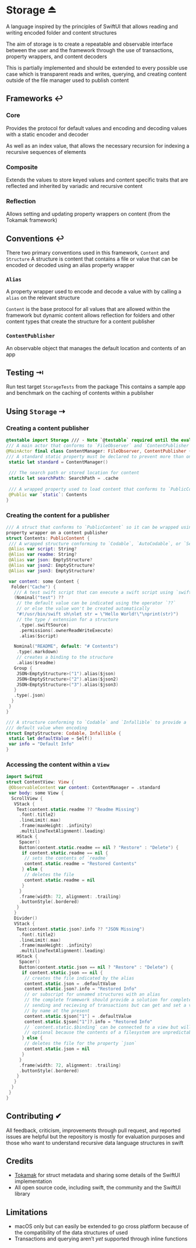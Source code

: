 # Storage ⏏︎
 A language inspired by the principles of SwiftUI that allows reading and writing encoded folder and content structures
 
 The aim of storage is to create a repeatable and observable interface between the user and the framework through the use of transactions, property wrappers, and content decoders
 
 This is partially implemented and should be extended to every possible use case which is transparent reads and writes, querying, and creating content outside of the file manager used to publish content
 
## Frameworks ↩︎
### Core
 Provides the protocol for default values and encoding and decoding values with a static encoder and decoder
 
 As well as an index value, that allows the necessary recursion for indexing a recursive sequences of elements

### Composite
 Extends the values to store keyed values and content specific traits that are reflected and inherited by variadic and recursive content

### Reflection
 Allows setting and updating property wrappers on content (from the Tokamak framework)

## Conventions ↩︎
 There two primary conventions used in this framework, `Content` and `Structure`
 A structure is content that contains a file or value that can be encoded or decoded using an alias property wrapper
 
### `Alias`  
 A property wrapper used to encode and decode a value with by calling a `alias` on the relevant structure
 
 `Content` is the base protocol for all values that are allowed within the framework but dynamic content allows reflection for folders and other content types that create the structure for a content publisher

### `ContentPublisher`
 An observable object that manages the default location and contents of an app
 
## Testing ⇥
 Run test target `StorageTests` from the package
 This contains a sample app and benchmark on the caching of contents within a publisher
 
## Using `Storage` ⇢

### Creating a content publisher
``` swift
@testable import Storage /// - Note `@testable` required until the evaluation is over
/// A main actor that conforms to `FileObserver` and `ContentPublisher`
@MainActor final class ContentManager: FileObserver, ContentPublisher {
/// A standard static property must be declared to prevent more than one copy
 static let standard = ContentManager()
 
 /// The search path or stored location for content
 static let searchPath: SearchPath = .cache
 
 /// A wrapped property used to load content that conforms to `PublicContent`
 @Public var `static`: Contents
}
```

### Creating the content for a publisher
``` swift
/// A struct that conforms to `PublicContent` so it can be wrapped using the `@Public` 
property wrapper on a content publisher
struct Contents: PublicContent {
 /// A wrapped structure conforming to `Codable`, `AutoCodable`, or `SelfCodable`
 @Alias var script: String?
 @Alias var readme: String?
 @Alias var json: EmptyStructure?
 @Alias var json2: EmptyStructure?
 @Alias var json3: EmptyStructure?

 var content: some Content {
  Folder("Cache") {
   /// A test swift script that can execute a swift script using `swift-sh`
   (Nominal("test") ??
    // the default value can be indicated using the operator `??`
    // or else the value won't be created automatically
    "#!/usr/bin/swift sh\nlet str = \"Hello World!\"\nprint(str)")
    // the type / extension for a structure
     .type(.swiftSource)
     .permissions(.ownerReadWriteExecute)
     .alias($script)

   Nominal("README", default: "# Contents")
    .type(.markdown)
    // creates a binding to the structure
    .alias($readme)
   Group {
    JSON<EmptyStructure>("1").alias($json)
    JSON<EmptyStructure>("2").alias($json2)
    JSON<EmptyStructure>("3").alias($json3)
   }
   .type(.json)
  }
 }
}

/// A structure conforming to `Codable` and `Infallible` to provide a
/// default value when encoding
struct EmptyStructure: Codable, Infallible {
 static let defaultValue = Self()
 var info = "Default Info"
}
```

### Accessing the content within a ``View``
``` swift
import SwiftUI
struct ContentView: View {
 @ObservableContent var content: ContentManager = .standard
 var body: some View {
  ScrollView {
   VStack {
    Text(content.static.readme ?? "Readme Missing")
     .font(.title2)
     .lineLimit(.max)
     .frame(maxHeight: .infinity)
     .multilineTextAlignment(.leading)
    HStack {
     Spacer()
     Button(content.static.readme == nil ? "Restore" : "Delete") {
      if content.static.readme == nil {
       // sets the contents of `readme`
       content.static.readme = "Restored Contents"
      } else {
       // deletes the file
       content.static.readme = nil
      }
     }
     .frame(width: 72, alignment: .trailing)
     .buttonStyle(.bordered)
    }
   }
   Divider()
   VStack {
    Text(content.static.json?.info ?? "JSON Missing")
     .font(.title2)
     .lineLimit(.max)
     .frame(maxHeight: .infinity)
     .multilineTextAlignment(.leading)
    HStack {
     Spacer()
     Button(content.static.json == nil ? "Restore" : "Delete") {
      if content.static.json == nil {
       // creates the file indicated by the alias
       content.static.json = .defaultValue
       content.static.json?.info = "Restored Info"
       // or subscript for unnamed structures with an alias
       // the complete framework should provide a solution for complete
       // sending and recieving of transactions but can get and set a value
       // by name at the present
       content.static.$json["1"] = .defaultValue
       content.static.$json["1"]?.info = "Restored Info"
       // `content.static.$binding` can be connected to a view but will be
       // optional because the contents of a filesystem are unpredictable
      } else {
       // deletes the file for the property `json`
       content.static.json = nil
      }
     }
     .frame(width: 72, alignment: .trailing)
     .buttonStyle(.bordered)
    }
   }
  }
 }
}
```

## Contributing ✔︎
 All feedback, criticism, improvements through pull request, and reported issues are helpful but the repository is mostly for evaluation purposes and those who want to understand recursive data language structures in swift
 
## Credits
- [Tokamak](https://github.com/TokamakUI/Tokamak) for struct metadata and sharing some details of the SwiftUI implementation
- All open source code, including swift, the community and the SwiftUI library

## Limitations
- macOS only but can easily be extended to go cross platform because of the compatibility of the data structures of used
- Transactions and querying aren’t _yet_ supported through inline functions
